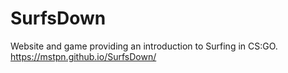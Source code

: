 # SurfsDown
Website and game providing an introduction to Surfing in CS:GO.
https://mstpn.github.io/SurfsDown/
